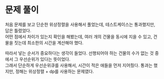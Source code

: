 # 문제 풀이

처음 문제를 보고 단순한 위상정렬을 사용해서 풀었는데, 테스트케이스는 통과했지만, 답은 틀렸었다.   
어떤 점에서 차이가 있는지 확인을 해봤는데, 여러 개의 건물을 동시에 지을 수 있고, 건물을 짓는데 최소한의 시간을
계산해야 했다.

따라서 넣는 순서가 중요하다는 생각이 들었다. 선행되어야 하는 건물의 수가 없는 것 중에서 그 우선순위가 있다는 뜻이었다.   
그래서 단순하게 우선순위큐를 사용해서, 시간이 적은 애들을 먼저 지어줬다.
통과는 했지만, 정해는 위상정렬 + dp를 사용하는 문제였다.
